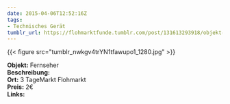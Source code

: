 ```yaml
---
date: 2015-04-06T12:52:16Z
tags:
- Technisches Gerät
tumblr_url: https://flohmarktfunde.tumblr.com/post/131613293918/objekt-fernseher-beschreibung-lorem-ipsum-ort-3
---
```

 {{< figure src="tumblr_nwkgv4trYN1tfawupo1_1280.jpg" >}}  

**Objekt:** Fernseher  
**Beschreibung:**   
**Ort:** 3 TageMarkt Flohmarkt  
**Preis:** 2€  
**Links:** 
